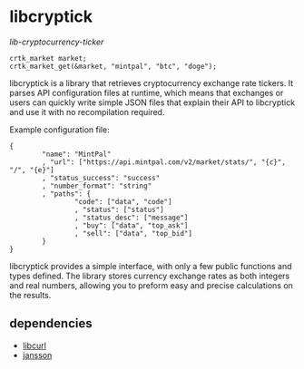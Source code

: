 # libcryptick

*lib-cryptocurrency-ticker*

	crtk_market market;
	crtk_market_get(&market, "mintpal", "btc", "doge");

libcryptick is a library that retrieves cryptocurrency exchange rate tickers. It parses API configuration files at runtime, which means that exchanges or users can quickly write simple JSON files that explain their API to libcryptick and use it with no recompilation required.

Example configuration file:

	{
		    "name": "MintPal"
		    , "url": ["https://api.mintpal.com/v2/market/stats/", "{c}", "/", "{e}"]
		    , "status_success": "success"
		    , "number_format": "string"
		    , "paths": {
		            "code": ["data", "code"]
		            , "status": ["status"]
		            , "status_desc": ["message"]
		            , "buy": ["data", "top_ask"]
		            , "sell": ["data", "top_bid"]
		    }
	}

libcryptick provides a simple interface, with only a few public functions and types defined. The library stores currency exchange rates as both integers and real numbers, allowing you to preform easy and precise calculations on the results.

## dependencies

* [libcurl](http://curl.haxx.se/libcurl/)
* [jansson](http://www.digip.org/jansson/)
